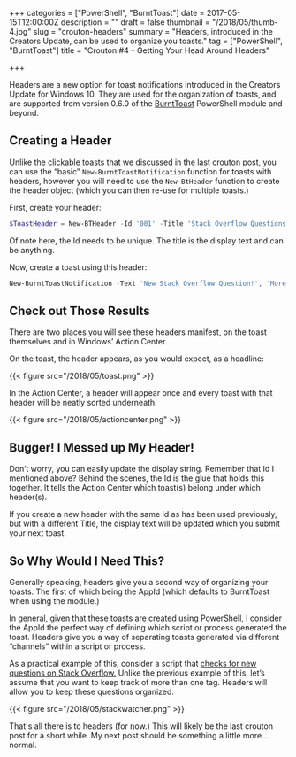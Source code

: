 +++
categories = ["PowerShell", "BurntToast"]
date = 2017-05-15T12:00:00Z
description = ""
draft = false
thumbnail = "/2018/05/thumb-4.jpg"
slug = "crouton-headers"
summary = "Headers, introduced in the Creators Update, can be used to organize you toasts."
tag = ["PowerShell", "BurntToast"]
title = "Crouton #4 – Getting Your Head Around Headers"

+++


Headers are a new option for toast notifications introduced in the Creators Update for Windows 10. They are used for the organization of toasts, and are supported from version 0.6.0 of the [BurntToast](https://www.powershellgallery.com/packages/BurntToast) PowerShell module and beyond.

## **Creating a Header**

Unlike the [clickable toasts](https://king.geek.nz/2017/05/08/crouton-clickable/) that we discussed in the last [crouton](https://king.geek.nz/tags/index.html#crouton) post, you can use the “basic” `New-BurntToastNotification` function for toasts with headers, however you will need to use the `New-BtHeader` function to create the header object (which you can then re-use for multiple toasts.)

First, create your header:

```powershell
$ToastHeader = New-BTHeader -Id '001' -Title 'Stack Overflow Questions'

```

Of note here, the Id needs to be unique. The title is the display text and can be anything.

Now, create a toast using this header:

```powershell
New-BurntToastNotification -Text 'New Stack Overflow Question!', 'More details!' -Header $ToastHeader

```

## **Check out Those Results**

There are two places you will see these headers manifest, on the toast themselves and in Windows’ Action Center.

On the toast, the header appears, as you would expect, as a headline:

{{< figure src="/2018/05/toast.png" >}}

In the Action Center, a header will appear once and every toast with that header will be neatly sorted underneath.

{{< figure src="/2018/05/actioncenter.png" >}}

## **Bugger! I Messed up My Header!**

Don’t worry, you can easily update the display string. Remember that Id I mentioned above? Behind the scenes, the Id is the glue that holds this together. It tells the Action Center which toast(s) belong under which header(s).

If you create a new header with the same Id as has been used previously, but with a different Title, the display text will be updated which you submit your next toast.

## **So Why Would I Need This?**

Generally speaking, headers give you a second way of organizing your toasts. The first of which being the AppId (which defaults to BurntToast when using the module.)

In general, given that these toasts are created using PowerShell, I consider the AppId the perfect way of defining which script or process generated the toast. Headers give you a way of separating toasts generated via different “channels” within a script or process.

As a practical example of this, consider a script that [checks for new questions on Stack Overflow.](https://king.geek.nz/2017/03/20/crouton-stackwatch/) Unlike the previous example of this, let’s assume that you want to keep track of more than one tag. Headers will allow you to keep these questions organized.

{{< figure src="/2018/05/stackwatcher.png" >}}

That's all there is to headers (for now.) This will likely be the last crouton post for a short while. My next post should be something a little more... normal.

